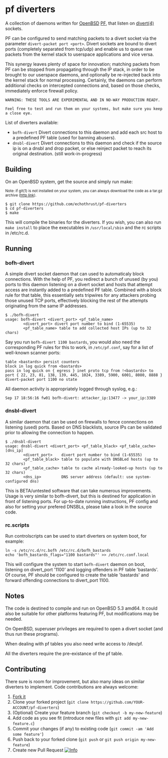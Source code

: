# pf diverters

A collection of daemons written for [OpenBSD](http://www.openbsd.org/) [PF](http://www.openbsd.org/faq/pf/), that listen on [divert(4)](http://www.openbsd.org/cgi-bin/man.cgi?query=divert&sektion=4) sockets.

PF can be configured to send matching packets to a divert socket via the parameter `divert-packet port <port>`. Divert sockets are bound to divert ports (completely separated from tcp/udp) and enable us to queue raw packets from the kernel stack to userspace applications and vice versa. 

This synergy leaves plenty of space for innovation; matching packets from PF can be stopped from propagating through the IP stack, in order to be brought to our userspace daemons, and optionally be re-injected back into the kernel stack for normal processing. Certainly, the daemons can perform additional checks on intercepted connections and, based on those checks, immediately enforce firewall policy.


```
WARNING: THESE TOOLS ARE EXPERIMENTAL AND IN NO-WAY PRODUCTION READY.

Feel free to test and run them on your systems, but make sure you keep a close eye.
```

List of diverters available:
  
  * `bofh-divert` Divert connections to this daemon and add each src host to a predefined PF table (used for banning abusers). 
  * `dnsbl-divert` Divert connections to this daemon and check if the source ip is on a dnsbl and drop packet, or else reinject packet to reach its original destination. (still work-in-progress)

## Building

On an OpenBSD system, get the source and simply run make:

<sub>Note: if git(1) is not installed on your system, you can always download the code as a tar.gz archive ([http link](https://github.com/echothrust/pf-diverters/archive/master.tar.gz)).</sub>

```
$ git clone https://github.com/echothrust/pf-diverters
$ cd pf-diverters
$ make
```

This will compile the binaries for the diverters. If you wish, you can also run `make install` to place the executables in `/usr/local/sbin` and the rc scripts in /etc/rc.d.

## Running

### bofh-divert

A simple divert socket daemon that can used to automaticaly block connections. With the help of PF, you redirect a bunch of unused (by you) ports to this daemon listening on a divert socket and hosts that attempt access are instantly added to a predefined PF table. Combined with a block rule for that table, this essentially sets tripwires for any attackers probing those unused TCP ports, effectively blocking the rest of the attempts originating from the same IP addresses.

```
$ ./bofh-divert                                                            
usage: bofh-divert <divert_port> <pf_table_name>
        <divert_port> divert port number to bind (1-65535)
        <pf_table_name> table to add collected host IPs (up to 32 chars)
```

Say you run `bofh-divert 1100 bastards`, you would also need the corresponding PF rules for this to work, in `/etc/pf.conf`, say for a list of well-known scanner ports:

```
table <bastards> persist counters
block in log quick from <bastards>
pass in log quick on { egress } inet proto tcp from !<bastards> to port { 22, 23, 81, 138, 139, 445, 1024, 3389, 5900, 6001, 8080, 8888 } divert-packet port 1100 no state
```

All daemon activity is appropriately logged through syslog, e.g.:

```
Sep 17 18:56:16 fw01 bofh-divert: attacker_ip:13477 -> your_ip:3389
```

### dnsbl-divert

A similar daemon that can be used on firewalls to fence connections on listening (used) ports. Based on DNS blacklists, source IPs can be validated prior to allowing the connection to happen.

```
$ ./dnsbl-divert                                                           
usage: dnsbl-divert <divert_port> <pf_table_black> <pf_table_cache> [dns_ip]
        <divert_port>    divert port number to bind (1-65535)
        <pf_table_black> table to populate with DNSBLed hosts (up to 32 chars)
        <pf_table_cache> table to cache already-looked-up hosts (up to 32 chars)
        <dns_ip>         DNS server address (default: use system-configured dns)
```

This is BETA/untested software that can take numerous improvements. Usage is very similar to bofh-divert, but this is destined for application in front of listening ports. For up-to-date running instructions, PF config and also for setting your prefered DNSBLs, please take a look in the source code.

### rc.scripts

Run controlscripts can be used to start diverters on system boot, for example:

```
ln -s /etc/rc.d/rc.bofh /etc/rc.d/bofh_bastards
echo 'bofh_bastards_flags="1100 bastards"' >> /etc/rc.conf.local
```

This will configure the system to start `bofh-divert` daemon on boot, listening on divert_port '1100' and logging offenders in PF table 'bastards'. Of course, PF should be configured to create the table 'bastards' and forward offending connections to divert_port 1100.

## Notes
  
The code is destined to compile and run on OpenBSD 5.3 amd64. It could also be suitable for other platforms featuring PF, but modifications may be needed. 

On OpenBSD, superuser privileges are required to open a divert socket (and thus run these programs).

When dealing with pf tables you also need write access to /dev/pf.

All the diverters require the pre-existance of the pf table.

## Contributing

There sure is room for improvement, but also many ideas on similar diverters to implement. Code contributions are always welcome:

1. [Fork it](https://github.com/echothrust/pf-diverters/fork)
2. Clone your forked project (`git clone https://github.com/YOUR-ACCOUNT/pf-diverters`)
3. (Optional) Create your feature branch (`git checkout -b my-new-feature`)
4. Add code as you see fit (introduce new files with `git add my-new-feature.c`)
5. Commit your changes (if any) to existing code (`git commit -am 'Add some feature'`)
6. Push back to your forked clone (`git push` or `git push origin my-new-feature`)
7. Create new Pull Request [![Info](https://help.github.com/assets/help/info-icon-ba11a61a3770bbc50703f444d80e915b.png "Creating a new Pull Request")](https://help.github.com/articles/creating-a-pull-request)
